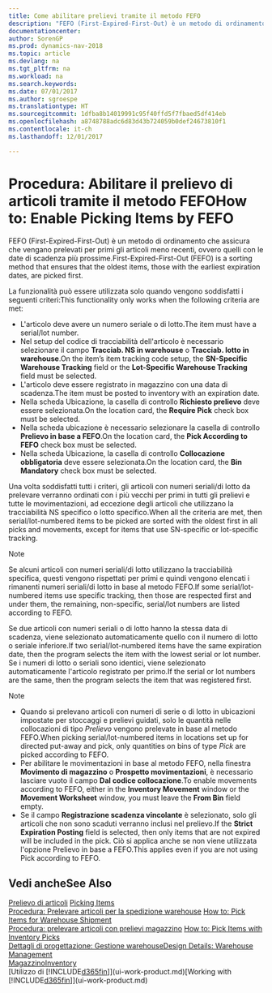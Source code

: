 ```yaml
---
title: Come abilitare prelievi tramite il metodo FEFO
description: "FEFO (First-Expired-First-Out) è un metodo di ordinamento che assicura che vengano prelevati per primi gli articoli meno recenti, ovvero quelli con le date di scadenza più prossime."
documentationcenter: 
author: SorenGP
ms.prod: dynamics-nav-2018
ms.topic: article
ms.devlang: na
ms.tgt_pltfrm: na
ms.workload: na
ms.search.keywords: 
ms.date: 07/01/2017
ms.author: sgroespe
ms.translationtype: HT
ms.sourcegitcommit: 1dfba8b14019991c95f40ffd5f7fbaed5df414eb
ms.openlocfilehash: a8748788adc6d83d43b724059b0def24673810f1
ms.contentlocale: it-ch
ms.lasthandoff: 12/01/2017

---
```

# <a name="how-to-enable-picking-items-by-fefo"></a><span data-ttu-id="a3c58-103">Procedura: Abilitare il prelievo di articoli tramite il metodo FEFO</span><span class="sxs-lookup"><span data-stu-id="a3c58-103">How to: Enable Picking Items by FEFO</span></span>
<span data-ttu-id="a3c58-104">FEFO (First-Expired-First-Out) è un metodo di ordinamento che assicura che vengano prelevati per primi gli articoli meno recenti, ovvero quelli con le date di scadenza più prossime.</span><span class="sxs-lookup"><span data-stu-id="a3c58-104">First-Expired-First-Out (FEFO) is a sorting method that ensures that the oldest items, those with the earliest expiration dates, are picked first.</span></span>  

 <span data-ttu-id="a3c58-105">La funzionalità può essere utilizzata solo quando vengono soddisfatti i seguenti criteri:</span><span class="sxs-lookup"><span data-stu-id="a3c58-105">This functionality only works when the following criteria are met:</span></span>  

-   <span data-ttu-id="a3c58-106">L'articolo deve avere un numero seriale o di lotto.</span><span class="sxs-lookup"><span data-stu-id="a3c58-106">The item must have a serial/lot number.</span></span>  
-   <span data-ttu-id="a3c58-107">Nel setup del codice di tracciabilità dell'articolo è necessario selezionare il campo **Tracciab. NS in warehouse** o **Tracciab. lotto in warehouse**.</span><span class="sxs-lookup"><span data-stu-id="a3c58-107">On the item’s item tracking code setup, the **SN-Specific Warehouse Tracking** field or the **Lot-Specific Warehouse Tracking** field must be selected.</span></span>  
-   <span data-ttu-id="a3c58-108">L'articolo deve essere registrato in magazzino con una data di scadenza.</span><span class="sxs-lookup"><span data-stu-id="a3c58-108">The item must be posted to inventory with an expiration date.</span></span>  
-   <span data-ttu-id="a3c58-109">Nella scheda Ubicazione, la casella di controllo **Richiesto prelievo** deve essere selezionata.</span><span class="sxs-lookup"><span data-stu-id="a3c58-109">On the location card, the **Require Pick** check box must be selected.</span></span>  
-   <span data-ttu-id="a3c58-110">Nella scheda ubicazione è necessario selezionare la casella di controllo **Prelievo in base a FEFO**.</span><span class="sxs-lookup"><span data-stu-id="a3c58-110">On the location card, the **Pick According to FEFO** check box must be selected.</span></span>  
-   <span data-ttu-id="a3c58-111">Nella scheda Ubicazione, la casella di controllo **Collocazione obbligatoria** deve essere selezionata.</span><span class="sxs-lookup"><span data-stu-id="a3c58-111">On the location card, the **Bin Mandatory** check box must be selected.</span></span>  

 <span data-ttu-id="a3c58-112">Una volta soddisfatti tutti i criteri, gli articoli con numeri seriali/di lotto da prelevare verranno ordinati con i più vecchi per primi in tutti gli prelievi e tutte le movimentazioni, ad eccezione degli articoli che utilizzano la tracciabilità NS specifico o lotto specifico.</span><span class="sxs-lookup"><span data-stu-id="a3c58-112">When all the criteria are met, then serial/lot-numbered items to be picked are sorted with the oldest first in all picks and movements, except for items that use SN-specific or lot-specific tracking.</span></span>  

> [!NOTE]  
>  <span data-ttu-id="a3c58-113">Se alcuni articoli con numeri seriali/di lotto utilizzano la tracciabilità specifica, questi vengono rispettati per primi e quindi vengono elencati i rimanenti numeri seriali/di lotto in base al metodo FEFO.</span><span class="sxs-lookup"><span data-stu-id="a3c58-113">If some serial/lot-numbered items use specific tracking, then those are respected first and under them, the remaining, non-specific, serial/lot numbers are listed according to FEFO.</span></span>  

 <span data-ttu-id="a3c58-114">Se due articoli con numeri seriali o di lotto hanno la stessa data di scadenza, viene selezionato automaticamente quello con il numero di lotto o seriale inferiore.</span><span class="sxs-lookup"><span data-stu-id="a3c58-114">If two serial/lot-numbered items have the same expiration date, then the program selects the item with the lowest serial or lot number.</span></span> <span data-ttu-id="a3c58-115">Se i numeri di lotto o seriali sono identici, viene selezionato automaticamente l'articolo registrato per primo.</span><span class="sxs-lookup"><span data-stu-id="a3c58-115">If the serial or lot numbers are the same, then the program selects the item that was registered first.</span></span>  

> [!NOTE]  
>  -   <span data-ttu-id="a3c58-116">Quando si prelevano articoli con numeri di serie o di lotto in ubicazioni impostate per stoccaggi e prelievi guidati, solo le quantità nelle collocazioni di tipo *Prelievo* vengono prelevate in base al metodo FEFO.</span><span class="sxs-lookup"><span data-stu-id="a3c58-116">When picking serial/lot-numbered items in locations set up for directed put-away and pick, only quantities on bins of type *Pick* are picked according to FEFO.</span></span>  
> -   <span data-ttu-id="a3c58-117">Per abilitare le movimentazioni in base al metodo FEFO, nella finestra **Movimento di magazzino** o **Prospetto movimentazioni**, è necessario lasciare vuoto il campo **Dal codice collocazione**.</span><span class="sxs-lookup"><span data-stu-id="a3c58-117">To enable movements according to FEFO, either in the **Inventory Movement** window or the **Movement Worksheet** window, you must leave the **From Bin** field empty.</span></span>  
> -   <span data-ttu-id="a3c58-118">Se il campo **Registrazione scadenza vincolante** è selezionato, solo gli articoli che non sono scaduti verranno inclusi nel prelievo.</span><span class="sxs-lookup"><span data-stu-id="a3c58-118">If the **Strict Expiration Posting** field is selected, then only items that are not expired will be included in the pick.</span></span> <span data-ttu-id="a3c58-119">Ciò si applica anche se non viene utilizzata l'opzione Prelievo in base a FEFO.</span><span class="sxs-lookup"><span data-stu-id="a3c58-119">This applies even if you are not using Pick according to FEFO.</span></span>  

## <a name="see-also"></a><span data-ttu-id="a3c58-120">Vedi anche</span><span class="sxs-lookup"><span data-stu-id="a3c58-120">See Also</span></span>  
<span data-ttu-id="a3c58-121">[Prelievo di articoli](warehouse-pick-items.md) </span><span class="sxs-lookup"><span data-stu-id="a3c58-121">[Picking Items](warehouse-pick-items.md) </span></span>  
<span data-ttu-id="a3c58-122">[Procedura: Prelevare articoli per la spedizione warehouse](warehouse-how-to-pick-items-for-warehouse-shipment.md) </span><span class="sxs-lookup"><span data-stu-id="a3c58-122">[How to: Pick Items for Warehouse Shipment](warehouse-how-to-pick-items-for-warehouse-shipment.md) </span></span>  
<span data-ttu-id="a3c58-123">[Procedura: prelevare articoli con prelievi magazzino](warehouse-how-to-pick-items-with-inventory-picks.md) </span><span class="sxs-lookup"><span data-stu-id="a3c58-123">[How to: Pick Items with Inventory Picks](warehouse-how-to-pick-items-with-inventory-picks.md) </span></span>  
[<span data-ttu-id="a3c58-124">Dettagli di progettazione: Gestione warehouse</span><span class="sxs-lookup"><span data-stu-id="a3c58-124">Design Details: Warehouse Management</span></span>](design-details-warehouse-management.md)  
[<span data-ttu-id="a3c58-125">Magazzino</span><span class="sxs-lookup"><span data-stu-id="a3c58-125">Inventory</span></span>](inventory-manage-inventory.md)  
<span data-ttu-id="a3c58-126">[Utilizzo di [!INCLUDE[d365fin](includes/d365fin_md.md)]](ui-work-product.md)</span><span class="sxs-lookup"><span data-stu-id="a3c58-126">[Working with [!INCLUDE[d365fin](includes/d365fin_md.md)]](ui-work-product.md)</span></span>

